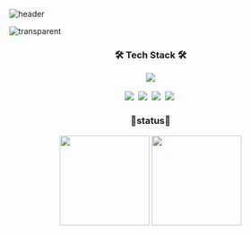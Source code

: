 
![header](https://capsule-render.vercel.app/api?type=soft&color=auto&height=100&section=header&text=Taehyung%20Noh&fontSize=50&animation=twinkling)

![transparent](https://capsule-render.vercel.app/api?type=transparent&fontColor=503ee5&text=Human%20Centered%20AI&height=100&fontSize=40&desc=AI%20for%20supporting%20Decision%20making&descAlignY=75&descAlign=60)


<h3 align="center">🛠 Tech Stack 🛠</h3>

<p align="center">
  <img align="center" src="https://img.shields.io/github/followers/noothxee?style=for-the-badge&logo=appveyor"/></a>
  <br><br>
  <img src="https://img.shields.io/badge/Python-3766AB?style=flat-square&logo=Python&logoColor=white"/></a>&nbsp  
  <img src="https://img.shields.io/badge/Javascript-ffb13b?style=flat-square&logo=javascript&logoColor=white"/></a>&nbsp 
  <img src="https://img.shields.io/badge/Mysql-E6B91E?style=flat-square&logo=MySql&logoColor=white"/></a>&nbsp 
  <img src="https://img.shields.io/badge/Vue.js-#4FC08D?style=flat-square&logo=Vue&logoColor=white"/></a>&nbsp 
</p>


<h3 align="center"> 🚀status🚀</h3>

<p align="center">
    <img src="https://github-readme-stats.vercel.app/api?username=noothxee&show_icons=true&theme=radical&bg_color=FFFFFF&text_color=000000&icon_color=C71585" height=160>
    <img src="https://github-readme-stats.vercel.app/api/top-langs/?username=noothxee&layout=compact" height=160>
</p>



<!--
**dalchong2/dalchong2** is a ✨ _special_ ✨ repository because its `README.md` (this file) appears on your GitHub profile.

Here are some ideas to get you started:

- 🔭 I’m currently working on ...
- 🌱 I’m currently learning ...
- 👯 I’m looking to collaborate on ...
- 🤔 I’m looking for help with ...
- 💬 Ask me about ...
- 📫 How to reach me: ...
- 😄 Pronouns: ...
- ⚡ Fun fact: ...
-->
